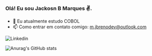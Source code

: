 ### Olá! Eu sou Jackosn B Marques ✌️.

- 🌱 Eu atualmente estudo COBOL 
- 📫 Como entrar em contato comigo: m.jbrenodev@outlook.com
 
![Linkedin][def]

![Anurag's GitHub stats](https://github-readme-stats.vercel.app/api?username=JacksonBMarques&show_icons=true&theme=radical)

[def]: https://img.shields.io/badge/LinkedIn-0077B5?style=for-the-badge&logo=linkedin&logoColor=white(www.linkedin.com/in/jacksonbmarques)
